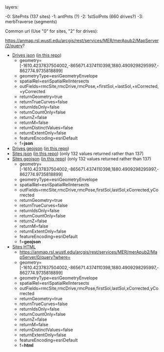 layers:

-0: SitePnts (137 sites)
-1: antPnts (?)
-2: 1stSolPnts (660 drives?)
-3: merbTraverse (segments)

Common url (Use "0" for sites, "2" for drives):

https://anmap.rsl.wustl.edu/arcgis/rest/services/MER/merApub2/MapServer/2/query?   

- [Drives json](https://anmap.rsl.wustl.edu/arcgis/rest/services/MER/merApub2/MapServer/2/query?where=&text=&objectIds=&time=&geometry=%5B-1610.4237837504002%2C-865671.4374110398%2C1880.4909298295997%2C-862774.9735818899%5D&geometryType=esriGeometryEnvelope&inSR=&spatialRel=esriSpatialRelIntersects&relationParam=&outFields=rmcSite%2CrmcDrive%2CrmcPose%2C+firstSol%2C+lastSol%2C+xCorrected%2C+yCorrected&returnGeometry=true&returnTrueCurves=false&maxAllowableOffset=&geometryPrecision=&outSR=&having=&returnIdsOnly=false&returnCountOnly=false&orderByFields=&groupByFieldsForStatistics=&outStatistics=&returnZ=false&returnM=false&gdbVersion=&historicMoment=&returnDistinctValues=false&resultOffset=&resultRecordCount=&queryByDistance=&returnExtentOnly=false&datumTransformation=&parameterValues=&rangeValues=&quantizationParameters=&featureEncoding=esriDefault&f=json)  ([in this repo](https://github.com/jumpjack/VST-converter/blob/main/rover_location/drives.json))
   	 - geometry=[-1610.4237837504002,-865671.4374110398,1880.4909298295997,-862774.9735818899]
	 - geometryType=esriGeometryEnvelope
	 - spatialRel=esriSpatialRelIntersects
	 - outFields=rmcSite,rmcDrive,rmcPose,+firstSol,+lastSol,+xCorrected,+yCorrected
	 - returnGeometry=true
	 - returnTrueCurves=false
	 - returnIdsOnly=false
	 - returnCountOnly=false
	 - returnZ=false
	 - returnM=false
	 - returnDistinctValues=false
	 - returnExtentOnly=false
	 - featureEncoding=esriDefault
	 - f=**json**
- [Drives geojson](https://anmap.rsl.wustl.edu/arcgis/rest/services/MER/merApub2/MapServer/2/query?where=&text=&objectIds=&time=&geometry=%5B-1610.4237837504002%2C-865671.4374110398%2C1880.4909298295997%2C-862774.9735818899%5D&geometryType=esriGeometryEnvelope&inSR=&spatialRel=esriSpatialRelIntersects&relationParam=&outFields=rmcSite%2CrmcDrive%2CrmcPose%2C+firstSol%2C+lastSol%2C+xCorrected%2C+yCorrected&returnGeometry=true&returnTrueCurves=false&maxAllowableOffset=&geometryPrecision=&outSR=&having=&returnIdsOnly=false&returnCountOnly=false&orderByFields=&groupByFieldsForStatistics=&outStatistics=&returnZ=false&returnM=false&gdbVersion=&historicMoment=&returnDistinctValues=false&resultOffset=&resultRecordCount=&queryByDistance=&returnExtentOnly=false&datumTransformation=&parameterValues=&rangeValues=&quantizationParameters=&featureEncoding=esriDefault&f=geojson) ([in this repo](https://github.com/jumpjack/VST-converter/blob/main/rover_location/drives.geojson))
- [Sites json](https://anmap.rsl.wustl.edu/arcgis/rest/services/MER/merApub2/MapServer/0/query?where=&text=&objectIds=&time=&geometry=%5B-1610.4237837504002%2C-865671.4374110398%2C1880.4909298295997%2C-862774.9735818899%5D&geometryType=esriGeometryEnvelope&inSR=&spatialRel=esriSpatialRelIntersects&relationParam=&outFields=rmcSite%2CrmcDrive%2CrmcPose%2CfirstSol%2ClastSol%2CxCorrected%2CyCorrected&returnGeometry=true&returnTrueCurves=false&maxAllowableOffset=&geometryPrecision=&outSR=&having=&returnIdsOnly=false&returnCountOnly=false&orderByFields=&groupByFieldsForStatistics=&outStatistics=&returnZ=false&returnM=false&gdbVersion=&historicMoment=&returnDistinctValues=false&resultOffset=&resultRecordCount=&queryByDistance=&returnExtentOnly=false&datumTransformation=&parameterValues=&rangeValues=&quantizationParameters=&featureEncoding=esriDefault&f=json) ([in this repo](https://github.com/jumpjack/VST-converter/blob/main/rover_location/sites.json)) (only 132 values returned rather than 137)
- [Sites geojson](https://anmap.rsl.wustl.edu/arcgis/rest/services/MER/merApub2/MapServer/0/query?where=&text=&objectIds=&time=&geometry=%5B-1610.4237837504002%2C-865671.4374110398%2C1880.4909298295997%2C-862774.9735818899%5D&geometryType=esriGeometryEnvelope&inSR=&spatialRel=esriSpatialRelIntersects&relationParam=&outFields=rmcSite%2CrmcDrive%2CrmcPose%2CfirstSol%2ClastSol%2CxCorrected%2CyCorrected&returnGeometry=true&returnTrueCurves=false&maxAllowableOffset=&geometryPrecision=&outSR=&having=&returnIdsOnly=false&returnCountOnly=false&orderByFields=&groupByFieldsForStatistics=&outStatistics=&returnZ=false&returnM=false&gdbVersion=&historicMoment=&returnDistinctValues=false&resultOffset=&resultRecordCount=&queryByDistance=&returnExtentOnly=false&datumTransformation=&parameterValues=&rangeValues=&quantizationParameters=&featureEncoding=esriDefault&f=geojson) ([in this repo](https://github.com/jumpjack/VST-converter/blob/main/rover_location/sites.geojson))  (only 132 values returned rather than 137)
	 - geometry=[-1610.4237837504002,-865671.4374110398,1880.4909298295997,-862774.9735818899]
	 - geometryType=esriGeometryEnvelope
	 - spatialRel=esriSpatialRelIntersects
	 - outFields=rmcSite,rmcDrive,rmcPose,firstSol,lastSol,xCorrected,yCorrected
	 - returnGeometry=true
	 - returnTrueCurves=false
	 - returnIdsOnly=false
	 - returnCountOnly=false
	 - returnZ=false
	 - returnM=false
	 - returnExtentOnly=false
	 - featureEncoding=esriDefault
	 - f=**geojson**
- [Sites HTML](https://anmap.rsl.wustl.edu/arcgis/rest/services/MER/merApub2/MapServer/0/query?where=&text=&objectIds=&time=&geometry=%5B-1610.4237837504002%2C-865671.4374110398%2C1880.4909298295997%2C-862774.9735818899%5D&geometryType=esriGeometryEnvelope&inSR=&spatialRel=esriSpatialRelIntersects&relationParam=&outFields=rmcSite%2CrmcDrive%2CrmcPose%2CfirstSol%2ClastSol%2CxCorrected%2CyCorrected&returnGeometry=true&returnTrueCurves=false&maxAllowableOffset=&geometryPrecision=&outSR=&having=&returnIdsOnly=false&returnCountOnly=false&orderByFields=&groupByFieldsForStatistics=&outStatistics=&returnZ=false&returnM=false&gdbVersion=&historicMoment=&returnDistinctValues=false&resultOffset=&resultRecordCount=&queryByDistance=&returnExtentOnly=false&datumTransformation=&parameterValues=&rangeValues=&quantizationParameters=&featureEncoding=esriDefault&f=html)
    - https://anmap.rsl.wustl.edu/arcgis/rest/services/MER/merApub2/MapServer/0/query?where=
    - geometry=[-1610.4237837504002,-865671.4374110398,1880.4909298295997,-862774.9735818899]
    - geometryType=esriGeometryEnvelope
    - spatialRel=esriSpatialRelIntersects
    - outFields=rmcSite,rmcDrive,rmcPose,firstSol,lastSol,xCorrected,yCorrected
    - returnGeometry=true
    - returnTrueCurves=false
    - returnIdsOnly=false
    - returnCountOnly=false
    - returnZ=false
    - returnM=false
    - returnDistinctValues=false
    - returnExtentOnly=false
    - featureEncoding=esriDefault
    - f=**html**
    
